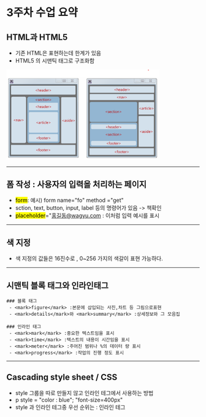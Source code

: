 # 3주차 수업 요약

##  HTML과 HTML5
  - 기존 HTML은 표현하는데 한계가 있음
  - HTML5 의 시맨틱 태그로 구조화함
<img src = "시맨틱태그.png" width="400px">

---

##  폼 작성 : 사용자의 입력을 처리하는 페이지
  - <mark>form</mark>: 예시) form name="fo" method ="get"
  - sction, text, button, input, label 등의 명령어가 있음 -> 책확인
  - <mark>placeholder</mark>="홍길동@wagyu.com : 이처럼 입력 예시를 표시
---

## 색 지정
  -  색 지정의 값들은 16진수로 , 0~256 가지의 색갈이 표현 가능하다.
---
## 시맨틱 블록 태그와 인라인태그
    ### 블록 태그
     - <mark>figure</mark> :본문에 삽입되는 사진,차트 등 그림으로표현
     - <mark>details</mark>와 <mark>summary</mark> :상세정보와 그 모음집

    ### 인라인 태그
     - <mark>mark</mark> :중요한 텍스트임을 표시
     - <mark>time</mark> :텍스트의 내용이 시간임을 표시
     - <mark>meter</mark> :주어진 범위나 %의 데이터 량 표시
     - <mark>progress</mark> :작업의 진행 정도 표시
---

## Cascading style sheet / CSS
  - style 그룹을 따로 만들지 않고 인라인 테그에서 사용하는 방법
  - p style = "color : blue"; "font-size=400px"
  - style 과 인라인 테그중 우선 순위는 : 인라인 테그
